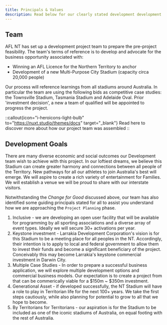 ```yaml
---
title: Principals & Values
description: Read below for our clearly stated development development principals and values.  Please contact us directly for further information.
---
```



## Team

AFL NT has set up a development project team to prepare the pre-project feasibility.  The team's terms of reference is to develop and advocate for the business opportunity associated with:

- Winning an AFL Licence for the Northern Territory to anchor
- Development of a new Multi-Purpose City Stadium (capacity circa 20,000 people)

Our process will reference learnings from all stadiums around Australia.  In particular the team are using the following bids as competitive case studies: the Townsville Stadium, Tasmania Stadium and Adelaide Oval.  Prior 'investment decision', a new a team of qualified will be appointed to progress the project.


::callout{icon="i-heroicons-light-bulb" to="https://nuxt.studio/themes/docs" target="_blank"}
Read here to discover more about how our project team was assembled
::


## Development Goals 

There are many diverse economic and social outcomes our Development team wish to achieve with this project.  In our loftiest dreams, we believe this Stadium can create greater harmony and connections between all people of the Territory.  New pathways for all our athletes to join Australia's best will emerge.  We will aspire to create a rich variety of entertainment for Families.  We will establish a venue we will be proud to share with our interstate visitors.

Notwithstanding the *Change for Good* discussed above, our team has also identified some guiding principals stated for all to assist you understand how we are approaching the `Project Planning` phase.


1. Inclusive - we are developing an open user facility that will be available for programming by all sporting associations and a diverse array of event types.  Ideally we will secure 30+ activations per year.
2. Keystone investment - Larrakia Development Corporation's vision is for this Stadium to be a meeting place for all peoples in the NT.  Accordingly, their intention is to apply to local and federal government to allow them to invest their funds and become a significant beneficiary of the project.  Conceivably this may become Larrakia's keystone commercial investment in Darwin City.
3. Multiple Case Studies - In order to prepare a successful business application, we will explore multiple development options and commercial business models.  Our expectation is to create a project from that can be commerically viable for a $150m ~ $350m investment.
4. Generational Asset - if developed successfully, the NT Stadium will have a role to play in Territorian life for the next 100+ years.  We take the first steps cautiously, while also planning for potential to grow to all that we hope to become.
5. By Territorians for Territorians - our aspiration is for the Stadium to be included as one of the iconic stadiums of Australia, on equal footing with the rest of Australia.


